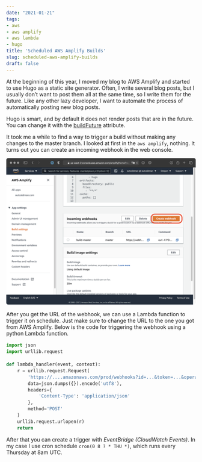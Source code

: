 ```yaml
---
date: "2021-01-21"
tags:
- aws
- aws amplify
- aws lambda
- hugo
title: 'Scheduled AWS Amplify Builds'
slug: scheduled-aws-amplify-builds
draft: false
---
```


At the beginning of this year, I moved my blog to AWS Amplify and started to use Hugo as a static site generator.
Often, I write several blog posts, but I usually don’t want to post them all at the same time, so I write them for 
the future. Like any other lazy developer, I want to automate the process of automatically posting new blog posts.

Hugo is smart, and by default it does not render posts that are in the future. You can change it with the
[buildFuture](https://gohugo.io/getting-started/configuration/) attribute.

It took me a while to find a way to trigger a build without making any changes to the master branch. I looked at first
in the `aws amplify`, nothing. It turns out you can create an incoming webhook in the web console.

![aws-amplify-build-webhook](./aws-amplify-build-webhook.png)

After you get the URL of the webhook, we can use a Lambda function to trigger it on schedule. Just make sure to change
the URL to the one you got from AWS Amplify. Below is the code for triggering the webhook using a python Lambda function.


```python
import json
import urllib.request

def lambda_handler(event, context):
    r = urllib.request.Request(
        'https://....amazonaws.com/prod/webhooks?id=...&token=...&operation=startbuild',
        data=json.dumps({}).encode('utf8'),
        headers={
            'Content-Type': 'application/json'
        },
        method='POST'
    )
    urllib.request.urlopen(r)
    return
```

After that you can create a trigger with *EventBridge (CloudWatch Events)*. In my case I use cron schedule `cron(0 8 ? * THU *)`,
which runs every Thursday at 8am UTC. 